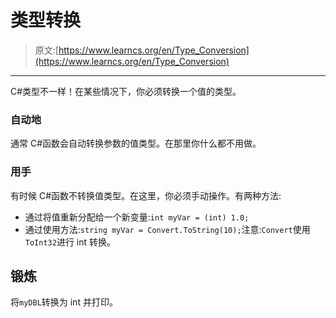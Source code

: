 # 类型转换

> 原文:[https://www.learncs.org/en/Type_Conversion](https://www.learncs.org/en/Type_Conversion)

* * *

C#类型不一样！在某些情况下，你必须转换一个值的类型。

### 自动地

通常 C#函数会自动转换参数的值类型。在那里你什么都不用做。

### 用手

有时候 C#函数不转换值类型。在这里，你必须手动操作。有两种方法:

*   通过将值重新分配给一个新变量:`int myVar = (int) 1.0;`
*   通过使用方法:`string myVar = Convert.ToString(10);`注意:`Convert`使用`ToInt32`进行 int 转换。

## 锻炼

将`myDBL`转换为 int 并打印。